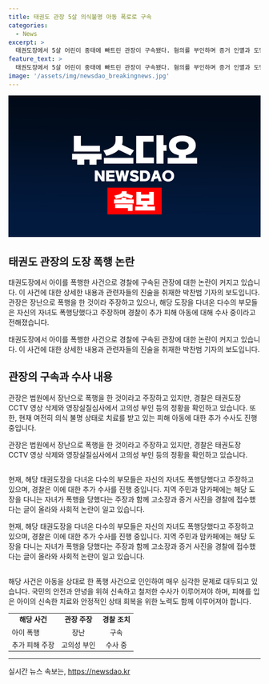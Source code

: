 ```yaml
---
title: 태권도 관장 5살 의식불명 아동 폭로로 구속
categories:
  - News
excerpt: >
  태권도장에서 5살 어린이 중태에 빠트린 관장이 구속됐다. 혐의를 부인하며 증거 인멸과 도망 우려로 구속된 것으로 전해졌다. 경찰은 CCTV 삭제 혐의를 조사하고 깨어진 추가 피해 아동에 대해 수사하고 있다. 지역 주민과 맘카페 글로부터도 추가 폭행 주장이 제기되고 있다. A 군은 여전히 의식 불명 상태로 치료 중이다. (150자)
feature_text: >
  태권도장에서 5살 어린이 중태에 빠트린 관장이 구속됐다. 혐의를 부인하며 증거 인멸과 도망 우려로 구속된 것으로 전해졌다. 경찰은 CCTV 삭제 혐의를 조사하고 깨어진 추가 피해 아동에 대해 수사하고 있다. 지역 주민과 맘카페 글로부터도 추가 폭행 주장이 제기되고 있다. A 군은 여전히 의식 불명 상태로 치료 중이다. (150자)
image: '/assets/img/newsdao_breakingnews.jpg'
---
```


<p><img src="/assets/img/newsdao_breakingnews.jpg" alt="bookingtag 속보" /></p>

<h2 data-ke-size="size26">태권도 관장의 도장 폭행 논란</h2>

<p>태권도장에서 아이를 폭행한 사건으로 경찰에 구속된 관장에 대한 논란이 커지고 있습니다. 이 사건에 대한 상세한 내용과 관련자들의 진술을 취재한 박찬범 기자의 보도입니다. 관장은 장난으로 폭행을 한 것이라 주장하고 있으나, 해당 도장을 다녀온 다수의 부모들은 자신의 자녀도 폭행당했다고 주장하며 경찰이 추가 피해 아동에 대해 수사 중이라고 전해졌습니다.</p>

<p data-ke-size="size16">태권도장에서 아이를 폭행한 사건으로 경찰에 구속된 관장에 대한 논란이 커지고 있습니다. 이 사건에 대한 상세한 내용과 관련자들의 진술을 취재한 박찬범 기자의 보도입니다.</p>

<h2 data-ke-size="size24">관장의 구속과 수사 내용</h2>

<p>관장은 법원에서 장난으로 폭행을 한 것이라고 주장하고 있지만, 경찰은 태권도장 CCTV 영상 삭제와 영장실질심사에서 고의성 부인 등의 정황을 확인하고 있습니다. 또한, 현재 여전히 의식 불명 상태로 치료를 받고 있는 피해 아동에 대한 추가 수사도 진행 중입니다.</p>

<p data-ke-size="size16">관장은 법원에서 장난으로 폭행을 한 것이라고 주장하고 있지만, 경찰은 태권도장 CCTV 영상 삭제와 영장실질심사에서 고의성 부인 등의 정황을 확인하고 있습니다.</p>

<h2 data-h2="태권도장 폭행 피해 주장과 추가 수사"></h2>

<p>현재, 해당 태권도장을 다녀온 다수의 부모들은 자신의 자녀도 폭행당했다고 주장하고 있으며, 경찰은 이에 대한 추가 수사를 진행 중입니다. 지역 주민과 맘카페에는 해당 도장을 다니는 자녀가 폭행을 당했다는 주장과 함께 고소장과 증거 사진을 경찰에 접수했다는 글이 올라와 사회적 논란이 일고 있습니다.</p>

<p data-ke-size="size16">현재, 해당 태권도장을 다녀온 다수의 부모들은 자신의 자녀도 폭행당했다고 주장하고 있으며, 경찰은 이에 대한 추가 수사를 진행 중입니다. 지역 주민과 맘카페에는 해당 도장을 다니는 자녀가 폭행을 당했다는 주장과 함께 고소장과 증거 사진을 경찰에 접수했다는 글이 올라와 사회적 논란이 일고 있습니다.</p>

<h2 data-h2="결론"></h2>

<p>해당 사건은 아동을 상대로 한 폭행 사건으로 인인하여 매우 심각한 문제로 대두되고 있습니다. 국민의 안전과 안녕을 위혀 신속하고 철저한 수사가 이루어져야 하며, 피해를 입은 아이의 신속한 치료와 안정적인 상태 회복을 위한 노력도 함께 이루어져야 합니다.</p>

<p data-ke-size="size16"></p>

<table>
    <tbody>
        <tr>
            <td style="text-align: center; height: 17px;"><b>해당 사건</b></td>
            <td style="text-align: center; height: 17px;"><b>관장 주장</b></td>
            <td style="text-align: center; height: 17px;"><b>경찰 조치</b></td>
        </tr>
        <tr>
            <td style="height: 17px;">아이 폭행</td>
            <td style="text-align: center; height: 17px;">장난</td>
            <td style="text-align: center; height: 17px;">구속</td>
        </tr>
        <tr>
            <td style="height: 17px;">추가 피해 주장</td>
            <td style="text-align: center; height: 17px;">고의성 부인</td>
            <td style="text-align: center; height: 17px;">수사 중</td>
        </tr>
    </tbody>
</table>

<p><hr></p>
실시간 뉴스 속보는, <a href="https://newsdao.kr" rel="dofollow">https://newsdao.kr</a>


